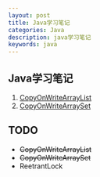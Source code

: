 ```yaml
---
layout: post
title: Java学习笔记
categories: Java
description: java学习笔记
keywords: java
---
```


## Java学习笔记

1. [CopyOnWriteArrayList](https://www.jianshu.com/p/9b6a4d0b94ac)
2. [CopyOnWriteArraySet](https://blog.csdn.net/Pure_Eyes/article/details/100398560)

## TODO

- ~~CopyOnWriteArrayList~~
- ~~CopyOnWriteArraySet~~
- ReetrantLock

